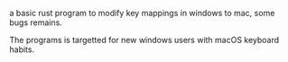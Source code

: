 a basic rust program to modify key mappings in windows to mac, some bugs remains. 

The programs is targetted for new windows users with macOS keyboard habits.
